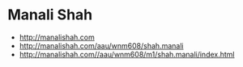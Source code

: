 # Manali Shah

- http://manalishah.com
- http://manalishah.com/aau/wnm608/shah.manali
- http://manalishah.com//aau/wnm608/m1/shah.manali/index.html
